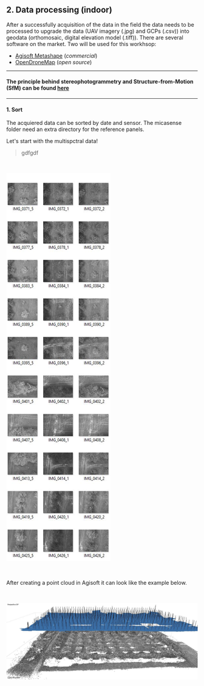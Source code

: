## 2. Data processing (indoor)

After a successfully acquisition of the data in the field the data needs to be processed to upgrade the data (UAV imagery (.jpg) and GCPs (.csv)) into geodata (orthomosaic, digital elevation model (.tiff)). There are several software on the market. 
Two will be used for this workhsop: 
* [Agisoft Metashape](https://www.agisoft.com/) (*commercial*)
* [OpenDroneMap](https://www.opendronemap.org/webodm/) (*open source*)

---

#### The principle behind stereophotogrammetry and Structure-from-Motion (SfM) can be found [here](https://www.youtube.com/watch?v=iJTqlb7gsWY)

---



#### 1. Sort

The acquiered data can be sorted by date and sensor. The micasense folder need an extra directory for the reference panels.

Let's start with the multispctral data!

> gdfgdf
> 

<br>

![UAV imagery](images/example_uav_imagery.JPG "UAV imagery")

<br>

After creating a point cloud in Agisoft it can look like the example below.

<br>

![Point cloud](images/example_pointcloud.JPG "3D point cloud")


